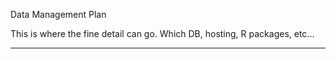 Data Management Plan

This is where the fine detail can go. Which DB, hosting, R packages, etc...

***